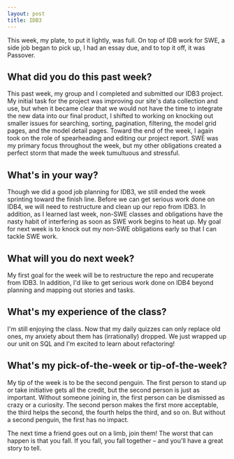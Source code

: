 ```yaml
---
layout: post
title: IDB3
---
```


This week, my plate, to put it lightly, was full. On top of IDB work for SWE, a side job began to pick up, I had an essay due, and to top it off, it was Passover.

## What did you do this past week?
This past week, my group and I completed and submitted our IDB3 project. My initial task for the project was improving our site's data collection and use, but when it became clear that we would not have the time to integrate the new data into our final product, I shifted to working on knocking out smaller issues for searching, sorting, pagination, filtering, the model grid pages, and the model detail pages. Toward the end of the week, I again took on the role of spearheading and editing our project report. SWE was my primary focus throughout the week, but my other obligations created a perfect storm that made the week tumultuous and stressful.

## What's in your way?
Though we did a good job planning for IDB3, we still ended the week sprinting toward the finish line. Before we can get serious work done on IDB4, we will need to restructure and clean up our repo from IDB3. In addition, as I learned last week, non-SWE classes and obligations have the nasty habit of interfering as soon as SWE work begins to heat up. My goal for next week is to knock out my non-SWE obligations early so that I can tackle SWE work.

## What will you do next week?
My first goal for the week will be to restructure the repo and recuperate from IDB3. In addition, I'd like to get serious work done on IDB4 beyond planning and mapping out stories and tasks.

## What's my experience of the class?
I'm still enjoying the class. Now that my daily quizzes can only replace old ones, my anxiety about them has (irrationally) dropped. We just wrapped up our unit on SQL and I'm excited to learn about refactoring!

## What's my pick-of-the-week or tip-of-the-week?
My tip of the week is to be the second penguin. The first person to stand up or take initiative gets all the credit, but the second person is just as important. Without someone joining in, the first person can be dismissed as crazy or a curiosity. The second person makes the first more acceptable, the third helps the second, the fourth helps the third, and so on. But without a second penguin, the first has no impact.

The next time a friend goes out on a limb, join them! The worst that can happen is that you fall. If you fall, you fall together – and you'll have a great story to tell.
